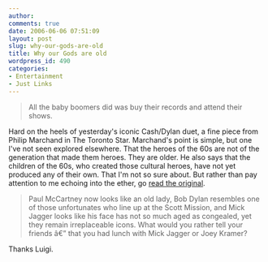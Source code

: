 ```yaml
---
author:
comments: true
date: 2006-06-06 07:51:09
layout: post
slug: why-our-gods-are-old
title: Why our Gods are old
wordpress_id: 490
categories:
- Entertainment
- Just Links
---
```


> All the baby boomers did was buy their records and attend their shows.

Hard on the heels of yesterday's iconic Cash/Dylan duet, a fine piece from Philip Marchand in The Toronto Star. Marchand's point is simple, but one I've not seen explored elsewhere. That the heroes of the 60s are not of the generation that made them heroes. They are older. He also says that the children of the 60s, who created those cultural heroes, have not yet produced any of their own. That I'm not so sure about. But rather than pay attention to me echoing into the ether, go [read the original](http://www.thestar.com/NASApp/cs/ContentServer?pagename=thestar/Layout/Article_PrintFriendly&c=Article&cid=1149285035454&call_pageid=1105528093962).


> Paul McCartney now looks like an old lady, Bob Dylan resembles one of those unfortunates who line up at the Scott Mission, and Mick Jagger looks like his face has not so much aged as congealed, yet they remain irreplaceable icons. What would you rather tell your friends â€” that you had lunch with Mick Jagger or Joey Kramer?


Thanks Luigi.

